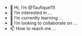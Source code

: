 - 👋 Hi, I’m @Taufique11t
- 👀 I’m interested in ...
- 🌱 I’m currently learning ...
- 💞️ I’m looking to collaborate on ...
- 📫 How to reach me ...

<!---
Taufique11t/Taufique11t is a ✨ special ✨ repository because its `README.md` (this file) appears on your GitHub profile.
You can click the Preview link to take a look at your changes.
--->
